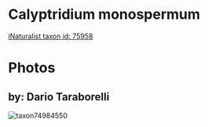 
Calyptridium monospermum
========================
  
[iNaturalist taxon id: 75958](https://www.inaturalist.org/taxa/75958)
# Photos

## by: Dario Taraborelli
  
![taxon74984550](https://inaturalist-open-data.s3.amazonaws.com/photos/80598826/medium.jpg)